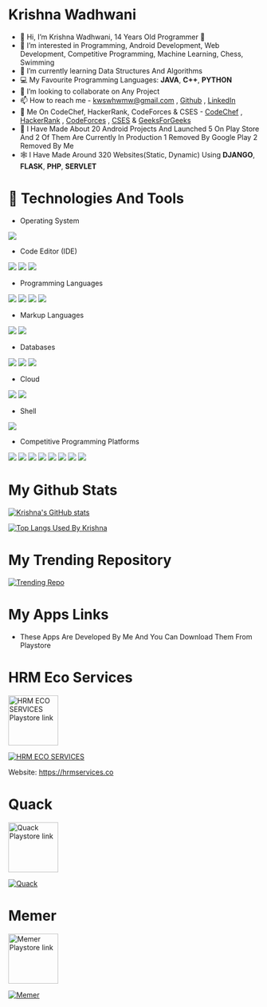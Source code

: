 # Krishna Wadhwani
- 👋 Hi, I’m Krishna Wadhwani, 14 Years Old Programmer 👦️
- 👀 I’m interested in Programming, Android Development, Web Development, Competitive Programming, Machine Learning, Chess, Swimming
- 🌱 I’m currently learning Data Structures And Algorithms
- 💻️ My Favourite Programming Languages: **JAVA**, **C++**, **PYTHON**
- 💞️ I’m looking to collaborate on Any Project
- 📫 How to reach me - kwswhwmw@gmail.com , [Github](https://github.com/KrishnaWadhwani/) , [LinkedIn](https://www.linkedin.com/in/krishna-wadhwani-1063b81ab/)
- 🌟️ Me On CodeChef, HackerRank, CodeForces & CSES - [CodeChef](https://www.codechef.com/users/koolprogammer) , [HackerRank](https://www.hackerrank.com/kwswhwmw) , [CodeForces](https://codeforces.com/profile/koolprogrammer) , [CSES](https://cses.fi/user/63692) & [GeeksForGeeks](https://auth.geeksforgeeks.org/user/kwswhwmw/practice/)
- 📱️ I Have Made About 20 Android Projects And Launched 5 On Play Store And 2 Of Them Are Currently In Production 1 Removed By Google Play 2 Removed By Me
- 🕸️ I Have Made Around 320 Websites(Static, Dynamic) Using **DJANGO**, **FLASK**, **PHP**, **SERVLET**

# 🔌️ Technologies And Tools
- Operating System

![](https://img.shields.io/badge/OS-Linux-informational?style=flat&logo=Linux&logoColor=white&color=f26990)
- Code Editor (IDE)

![](https://img.shields.io/badge/PrimaryEditor-VSCode-informational?style=flat&logo=visualstudiocode&logoColor=white&color=f26990)
![](https://img.shields.io/badge/SecondaryJavaEditor-IntelliJIDEA-informational?style=flat&logo=intellijidea&logoColor=white&color=f26990)
![](https://img.shields.io/badge/AndroidDevelopmentIDE-AndroidStudio-informational?style=flat&logo=androidstudio&logoColor=white&color=f26990)
- Programming Languages

![](https://img.shields.io/badge/PrimaryLanguage-Java-informational?style=flat&logo=Java&logoColor=white&color=f26990)
![](https://img.shields.io/badge/ProgrammingLanguage-Python-informational?style=flat&logo=python&logoColor=white&color=f26990)
![](https://img.shields.io/badge/ProgrammingLanguage-Javascript-informational?style=flat&logo=javascript&logoColor=white&color=f26990)
![](https://img.shields.io/badge/ProgrammingLanguage-PHP-informational?style=flat&logo=php&logoColor=white&color=f26990)
- Markup Languages

![](https://img.shields.io/badge/MarkupLanguage-HTML-informational?style=flat&logo=html&logoColor=white&color=f26990)
![](https://img.shields.io/badge/MarkupLanguage-XML-informational?style=flat&logo=xml&logoColor=white&color=f26990)
- Databases

![](https://img.shields.io/badge/DataBase-Firestore-informational?style=flat&logo=firestore&logoColor=white&color=f26990)
![](https://img.shields.io/badge/DataBase-SQL-informational?style=flat&logo=sql&logoColor=white&color=f26990)
![](https://img.shields.io/badge/DataBase-SQLite-informational?style=flat&logo=sqlite&logoColor=white&color=f26990)
- Cloud

![](https://img.shields.io/badge/Cloud-Linode-informational?style=flat&logo=linode&logoColor=white&color=f26990)
![](https://img.shields.io/badge/Cloud-DigitalOcean-informational?style=flat&logo=digitalocean&logoColor=white&color=f26990)
- Shell

![](https://img.shields.io/badge/Shell-Bash-informational?style=flat&logo=bash&logoColor=white&color=f26990)

- Competitive Programming Platforms

![](https://img.shields.io/badge/-Codechef-informational?style=flat&logo=codechef&logoColor=white&color=f26990)
![](https://img.shields.io/badge/-Codeforces-informational?style=flat&logo=codeforces&logoColor=white&color=f26990)
![](https://img.shields.io/badge/-Leetcode-informational?style=flat&logo=leetcode&logoColor=white&color=f26990)
![](https://img.shields.io/badge/-HackerRank-informational?style=flat&logo=hackerrank&logoColor=white&color=f26990)
![](https://img.shields.io/badge/-HackerEarth-informational?style=flat&logo=hackerearth&logoColor=white&color=f26990)
![](https://img.shields.io/badge/-InterviewBit-informational?style=flat&logo=interviewbit&logoColor=white&color=f26990)
![](https://img.shields.io/badge/-CSES-informational?style=flat&logo=cses&logoColor=white&color=f26990)
![](https://img.shields.io/badge/-GeeksForGeeks-informational?style=flat&logo=geeksforgeeks&logoColor=white&color=f26990)

# My Github Stats

[![Krishna's GitHub stats](https://github-readme-stats.vercel.app/api?username=KrishnaWadhwani&theme=dracula)](https://github.com/KrishnaWadhwani)

[![Top Langs Used By Krishna](https://github-readme-stats.vercel.app/api/top-langs/?username=KrishnaWadhwani&theme=dracula)](https://github.com/KrishnaWadhwani)

# My Trending Repository

[![Trending Repo](https://github-readme-stats.vercel.app/api/pin/?username=KrishnaWadhwani&repo=Memer&theme=dracula)](https://github.com/KrishnaWadhwani/Memer)

# My Apps Links

- These Apps Are Developed By Me And You Can Download Them From Playstore

# HRM Eco Services

<a href="https://play.google.com/store/apps/details?id=com.eco.hrmecoservices">
<img alt="HRM ECO SERVICES Playstore link" height = 100 src="https://user-images.githubusercontent.com/61587047/124344330-07d50600-dbef-11eb-8efe-88bb170f49af.png">

[![HRM ECO SERVICES](https://github-readme-stats.vercel.app/api/pin/?username=KrishnaWadhwani&repo=HRM-Eco-Services&theme=dracula)](https://github.com/KrishnaWadhwani/Quack-Maths-Solver)

Website: https://hrmservices.co

# Quack 

<a href="https://play.google.com/store/apps/details?id=com.learning.quack">
<img alt="Quack Playstore link" height = 100 src="https://user-images.githubusercontent.com/61587047/124344330-07d50600-dbef-11eb-8efe-88bb170f49af.png">

[![Quack](https://github-readme-stats.vercel.app/api/pin/?username=KrishnaWadhwani&repo=Quack-Maths-Solver&theme=dracula)](https://github.com/KrishnaWadhwani/Quack-Maths-Solver)

# Memer
<a href="https://play.google.com/store/apps/details?id=com.memer">
<img alt="Memer Playstore link" height = 100 src="https://user-images.githubusercontent.com/61587047/124344330-07d50600-dbef-11eb-8efe-88bb170f49af.png">
  
[![Memer](https://github-readme-stats.vercel.app/api/pin/?username=KrishnaWadhwani&repo=Memer&theme=dracula)](https://github.com/KrishnaWadhwani/Memer)
  
